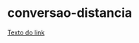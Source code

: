 # conversao-distancia
[Texto do link](https://hub.docker.com/repository/docker/miltonsantos86/conversao-distancia2/general)
